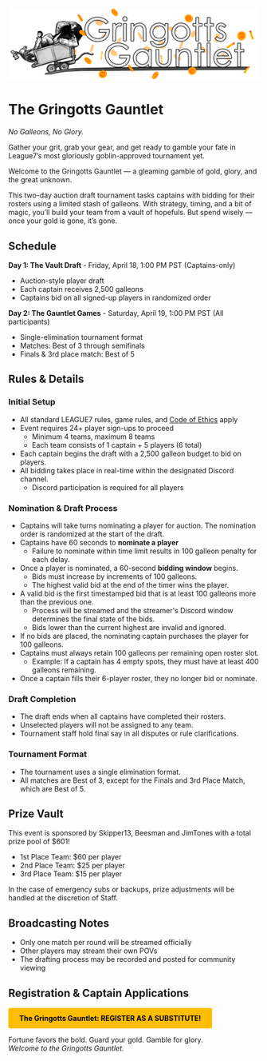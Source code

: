 
![The Gringotts Gauntlet](../images/events/Gringotts_Gauntlet.png)
# The Gringotts Gauntlet
*No Galleons, No Glory.*

Gather your grit, grab your gear, and get ready to gamble your fate in League7’s most gloriously goblin-approved tournament yet. 

Welcome to the Gringotts Gauntlet — a gleaming gamble of gold, glory, and the great unknown. 

This two-day auction draft tournament tasks captains with bidding for their rosters using a limited stash of galleons. With strategy, timing, and a bit of magic, you’ll build your team from a vault of hopefuls. But spend wisely — once your gold is gone, it’s gone.


## Schedule 

**Day 1: The Vault Draft** - Friday, April 18, 1:00 PM PST (Captains-only)
- Auction-style player draft 
- Each captain receives 2,500 galleons  
- Captains bid on all signed-up players in randomized order  

**Day 2: The Gauntlet Games** - Saturday, April 19, 1:00 PM PST (All participants)
- Single-elimination tournament format
- Matches: Best of 3 through semifinals
- Finals & 3rd place match: Best of 5

## Rules & Details

### Initial Setup
- All standard LEAGUE7 rules, game rules, and [Code of Ethics](/codeofethics) apply
- Event requires 24+ player sign-ups to proceed
    - Minimum 4 teams, maximum 8 teams
    - Each team consists of 1 captain + 5 players (6 total)
- Each captain begins the draft with a 2,500 galleon budget to bid on players.  
- All bidding takes place in real-time within the designated Discord channel.
    - Discord participation is required for all players

### Nomination & Draft Process  
- Captains will take turns nominating a player for auction. The nomination order is randomized at the start of the draft.  
- Captains have 60 seconds to **nominate a player** 
  - Failure to nominate within time limit results in 100 galleon penalty for each delay.
- Once a player is nominated, a 60-second **bidding window** begins.  
  - Bids must increase by increments of 100 galleons.  
  - The highest valid bid at the end of the timer wins the player.  
- A valid bid is the first timestamped bid that is at least 100 galleons more than the previous one. 
  - Process will be streamed and the streamer's Discord window determines the final state of the bids.
  - Bids lower than the current highest are invalid and ignored.  
- If no bids are placed, the nominating captain purchases the player for 100 galleons.  
- Captains must always retain 100 galleons per remaining open roster slot.  
  - Example: If a captain has 4 empty spots, they must have at least 400 galleons remaining.  
- Once a captain fills their 6-player roster, they no longer bid or nominate.

### Draft Completion 
- The draft ends when all captains have completed their rosters.  
- Unselected players will not be assigned to any team.  
- Tournament staff hold final say in all disputes or rule clarifications.

### Tournament Format 
- The tournament uses a single elimination format.  
- All matches are Best of 3, except for the Finals and 3rd Place Match, which are Best of 5.

## Prize Vault
This event is sponsored by Skipper13, Beesman and JimTones with a total prize pool of $601!
- 1st Place Team: $60 per player  
- 2nd Place Team: $25 per player  
- 3rd Place Team: $15 per player  

In the case of emergency subs or backups, prize adjustments will be handled at the discretion of Staff.

## Broadcasting Notes
- Only one match per round will be streamed officially  
- Other players may stream their own POVs  
- The drafting process may be recorded and posted for community viewing  

## Registration & Captain Applications
<a href="https://docs.google.com/forms/d/e/1FAIpQLSdWjcRl5ZxN_5oxrb-vHkYmyEDFjySHzjmt-oRHFK7ynGGEwg/viewform?usp=sharing"  target="_blank" style="display: inline-block; padding: 12px 22px; background-color: #ffbd00; color: black; text-decoration: none; font-weight: bold; border-radius: 4px; text-align: center;">The Gringotts Gauntlet: REGISTER AS A SUBSTITUTE!</a> 

Fortune favors the bold. Guard your gold. Gamble for glory.  
*Welcome to the Gringotts Gauntlet.*